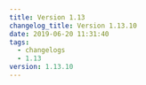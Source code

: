 ```yaml
---
title: Version 1.13
changelog_title: Version 1.13.10
date: 2019-06-20 11:31:40
tags:
  - changelogs
  - 1.13
version: 1.13.10
---
```


<script src="https://gist.github.com/spinnaker-release/3056119e8dd52f5d24041fdf0a42fe3e.js"/>
